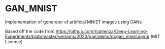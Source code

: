 # GAN_MNIST
Implementation of generator of artificial MNIST images using GANs


Based off the code from https://github.com/roatienza/Deep-Learning-Experiments/blob/master/versions/2023/gan/demo/dcgan_mnist.ipynb 
(MIT License)